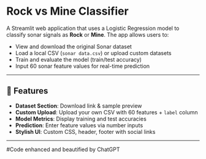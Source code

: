 # Rock vs Mine Classifier

A Streamlit web application that uses a Logistic Regression model to classify sonar signals as **Rock** or **Mine**. The app allows users to:

- View and download the original Sonar dataset  
- Load a local CSV (`sonar data.csv`) or upload custom datasets  
- Train and evaluate the model (train/test accuracy)  
- Input 60 sonar feature values for real-time prediction  

---

## 🚀 Features

- **Dataset Section**: Download link & sample preview  
- **Custom Upload**: Upload your own CSV with 60 features + `label` column  
- **Model Metrics**: Display training and test accuracies  
- **Prediction**: Enter feature values via number inputs  
- **Stylish UI**: Custom CSS, header, footer with social links  

---



#Code enhanced and beautified by ChatGPT